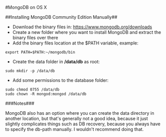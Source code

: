 #MongoDB on OS X

##Installing MongoDB Community Edition Manually##

* Download the binary files in: https://www.mongodb.org/downloads
* Create a new folder where you want to install MongoDB and extract the binary files over there
* Add the binary files location at the $PATH variable, example:
```
export PATH=$PATH:~/mongodb/bin
```
* Create the data folder in **/data/db** as root:
```
sudo mkdir -p /data/db
```
* Add some permissions to the database folder:
```
sudo chmod 0755 /data/db
sudo chown -R mongod:mongod /data/db
```
###Notes###

MongoDB also has an option where you can create the data directory in another location, but that's generally not a good idea, because it just slightly complicates things such as DB recovery, because you always have to specify the db-path manually. I wouldn't recommend doing that.
